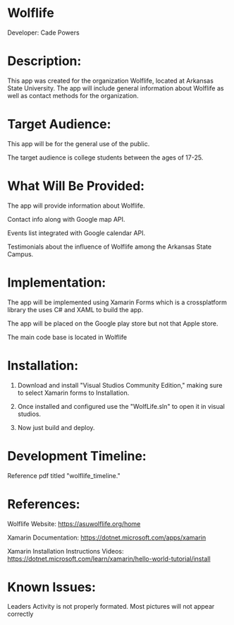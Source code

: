 ﻿# Wolflife
Developer:
Cade Powers

# Description:
This app was created for the organization Wolflife, located at Arkansas State University. The app will include general information about Wolflife as well as contact methods for the organization.

# Target Audience:
This app will be for the general use of the public.

The target audience is college students between the ages of 17-25.

# What Will Be Provided:
The app will provide information about Wolflife.

Contact info along with Google map API.

Events list integrated with Google calendar API.

Testimonials about the influence of Wolflife among the Arkansas State Campus.

# Implementation:
The app will be implemented using Xamarin Forms which is a crossplatform library the uses C# and XAML to build the app.

The app will be placed on the Google play store but not that Apple store.

The main code base is located in Wolflife

# Installation:
1. Download and install "Visual Studios Community Edition," making sure to select Xamarin forms to Installation.

2. Once installed and configured use the "WolfLife.sln" to open it in visual studios.

3. Now just build and deploy.

# Development Timeline:

Reference pdf titled "wolflife_timeline."

# References:
Wolflife Website: https://asuwolflife.org/home

Xamarin Documentation: https://dotnet.microsoft.com/apps/xamarin

Xamarin Installation Instructions Videos: https://dotnet.microsoft.com/learn/xamarin/hello-world-tutorial/install

# Known Issues:
Leaders Activity is not properly formated. Most pictures will not appear correctly
